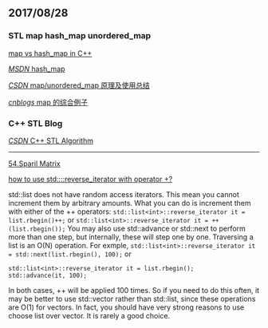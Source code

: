 ## 2017/08/28

### STL map hash_map unordered_map

[map vs hash_map in C++](https://stackoverflow.com/questions/2189189/map-vs-hash-map-in-c)

[*MSDN* hash_map](https://msdn.microsoft.com/en-us/library/6x7w9f6z.aspx)

[*CSDN* map/unordered_map 原理及使用总结](http://blog.csdn.net/blues1021/article/details/45054159)

[*cnblogs* map 的综合例子](http://www.cnblogs.com/wuchanming/p/3730066.html)

### C++ STL Blog

[*CSDN* C++ STL Algorithm](http://blog.csdn.net/jerryjbiao/article/category/870957)

--------------------------
[54.Sparil Matrix](http://fisherlei.blogspot.sg/2013/01/leetcode-spiral-matrix.html)

[how to use std::<list>::reverse_iterator with operator +?](https://stackoverflow.com/questions/26312915/how-to-use-stdlistreverse-iterator-with-operator)

std::list does not have random access iterators. This mean you cannot increment them by arbitrary amounts. What you can do is increment
them with either of the ++ operators:
```std::list<int>::reverse_iterator it = list.rbegin()++;```
or
```std::list<int>::reverse_iterator it = ++(list.rbegin());```
You may also use std::advance or std::next to perform more than one step, but internally, these will step one by one. Traversing a list 
is an O(N) operation.
For exmple,
```std::list<int>::reverse_iterator it = std::next(list.rbegin(), 100);```
or
```
std::list<int>::reverse_iterator it = list.rbegin();
std::advance(it, 100);
```
In both cases, ++ will be applied 100 times. So if you need to do this often, it may be better to use std::vector rather than std::list, 
since these operations are O(1) for vectors. In fact, you should have very strong reasons to use choose list over vector. It is rarely a 
good choice.












































